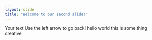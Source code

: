```yaml
---
layout: slide
title: "Welcome to our second slide!"
---
```

Your text
Use the left arrow to go back!
hello
world
this 
is 
some thing
creative
